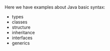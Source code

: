 Here we have examples about Java basic syntax:
* types
* classes
* structure
* inheritance
* interfaces
* generics
